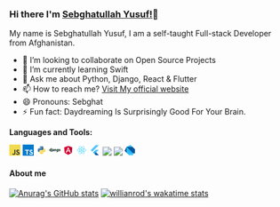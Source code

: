 ### Hi there I'm [Sebghatullah Yusuf!](http://www.sebghatyusuf.com)👋

My name is Sebghatullah Yusuf, I am a self-taught Full-stack Developer from Afghanistan.
<!-- 🔭 I’m currently working on 
- ⚡ Fun fact: ...
- 🤔 I’m looking for help with ...

--> 
- 👯 I’m looking to collaborate on Open Source Projects
- 🌱 I’m currently learning Swift
- 💬 Ask me about Python, Django, React & Flutter
- 📫 How to reach me? [Visit My official website](http://www.sebghatyusuf.com)
- 😄 Pronouns: Sebghat
- ⚡ Fun fact: Daydreaming Is Surprisingly Good For Your Brain.

**Languages and Tools:**  

<code><img height="20" src="https://raw.githubusercontent.com/github/explore/80688e429a7d4ef2fca1e82350fe8e3517d3494d/topics/javascript/javascript.png"></code>
<code><img height="20" src="https://raw.githubusercontent.com/github/explore/80688e429a7d4ef2fca1e82350fe8e3517d3494d/topics/typescript/typescript.png"></code>
<code><img height="20" src="https://raw.githubusercontent.com/github/explore/80688e429a7d4ef2fca1e82350fe8e3517d3494d/topics/python/python.png"></code> 
<code><img height="20" src="https://raw.githubusercontent.com/github/explore/5c058a388828bb5fde0bcafd4bc867b5bb3f26f3/topics/django/django.png"></code>
<code><img height="20" src="https://raw.githubusercontent.com/github/explore/5c058a388828bb5fde0bcafd4bc867b5bb3f26f3/topics/angular/angular.png"></code>
<code><img height="20" src="https://raw.githubusercontent.com/github/explore/80688e429a7d4ef2fca1e82350fe8e3517d3494d/topics/react/react.png"></code>
<code><img height="20" src="https://raw.githubusercontent.com/github/explore/80688e429a7d4ef2fca1e82350fe8e3517d3494d/topics/flutter/flutter.png"></code> 
<code><img height="20" src="https://upload.wikimedia.org/wikipedia/commons/thumb/8/8e/Nextjs-logo.svg/800px-Nextjs-logo.svg.png"></code> 
<code><img height="20" src="https://nodejs.org/static/images/logo.svg"></code> 
<code><img height="20" src="https://raw.githubusercontent.com/github/explore/80688e429a7d4ef2fca1e82350fe8e3517d3494d/topics/dart/dart.png"></code> 




#### About me 
[![Anurag's GitHub stats](https://github-readme-stats.vercel.app/api?username=sebghatyusuf&count_private=true&show_icons=true&theme=radical)](https://github.com/anuraghazra/github-readme-stats)
[![willianrod's wakatime stats](https://github-readme-stats.vercel.app/api/wakatime?username=sebghatyusuf&layout=compact)](https://github.com/anuraghazra/github-readme-stats)



